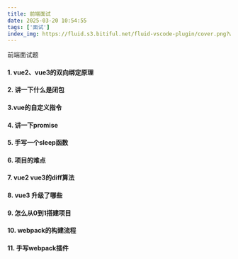 ```yaml
---
title: 前端面试
date: 2025-03-20 10:54:55
tags: ['面试']
index_img: https://fluid.s3.bitiful.net/fluid-vscode-plugin/cover.png?w=480&fmt=webp
---
```


前端面试题
<!-- more -->

#### 1. vue2、vue3的双向绑定原理



#### 2. 讲一下什么是闭包

#### 3.vue的自定义指令

#### 4. 讲一下promise

#### 5. 手写一个sleep函数

#### 6. 项目的难点

#### 7. vue2 vue3的diff算法

#### 8. vue3 升级了哪些

#### 9. 怎么从0到1搭建项目

#### 10. webpack的构建流程

#### 11. 手写webpack插件

